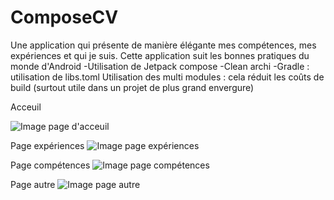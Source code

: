 # ComposeCV

Une application qui présente de manière élégante mes compétences, mes expériences et qui je suis.
Cette application suit les bonnes pratiques du monde d'Android
-Utilisation de Jetpack compose
-Clean archi
-Gradle : utilisation de libs.toml
Utilisation des multi modules : cela réduit les coûts de build (surtout utile dans un projet de plus grand envergure)

Acceuil

<img src="https://i.imgur.com/jfDd96l.png" alt="Image page d'acceuil">

Page expériences
<img src="https://i.imgur.com/YTlWjXz.png" alt="Image page expériences">

Page compétences
<img src="https://i.imgur.com/4kqOuSA.png" alt="Image page compétences">

Page autre
<img src="https://i.imgur.com/LZK5mRP.png" alt="Image page autre">
